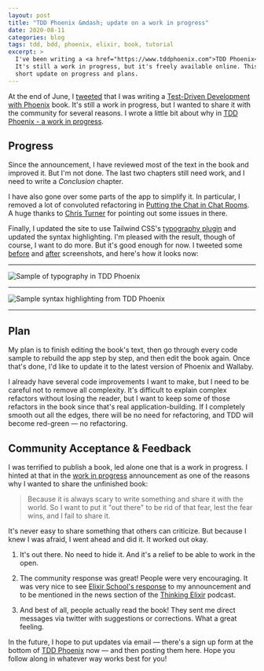 ```yaml
---
layout: post
title: "TDD Phoenix &mdash; update on a work in progress"
date: 2020-08-11
categories: blog
tags: tdd, bdd, phoenix, elixir, book, tutorial
excerpt: >
  I've been writing a <a href="https://www.tddphoenix.com">TDD Phoenix</a> book.
  It's still a work in progress, but it's freely available online. This is a
  short update on progress and plans.
---
```


At the end of June, I
[tweeted](https://twitter.com/germsvel/status/1276531321922367488) that I was
writing a [Test-Driven Development with
Phoenix](https://www.tddphoenix.com/) book. It's still a work in progress, but I
wanted to share it with the community for several reasons. I wrote a little bit
about why in [TDD Phoenix - a work in progress](https://www.tddphoenix.com/work-in-progress).


## Progress

Since the announcement, I have reviewed most of the text in the book and
improved it. But I'm not done. The last two chapters still need work, and I need
to write a _Conclusion_ chapter.

I have also gone over some parts of the app to simplify it. In particular, I
removed a lot of convoluted refactoring in [Putting the Chat in Chat
Rooms](https://www.tddphoenix.com/putting-the-chat-in-chat-rooms/). A huge
thanks to [Chris Turner](https://twitter.com/slowburnaz) for pointing out some
issues in there.

Finally, I updated the site to use Tailwind CSS's [typography
plugin](https://tailwindcss.com/docs/typography-plugin/#app) and updated the
syntax highlighting. I'm pleased with the result, though of course, I want to do
more. But it's good enough for now. I tweeted some
[before](https://twitter.com/germsvel/status/1285190947421261824) and
[after](https://twitter.com/germsvel/status/1288597842332975105) screenshots,
and here's how it looks now:

---

![Sample of typography in TDD Phoenix](https://pbs.twimg.com/media/EdXp6L1WkAAxqVU?format=png)

---

![Sample syntax highlighting from TDD
Phoenix](https://pbs.twimg.com/media/EeIEl8FWAAAJcRl?format=png)

---

## Plan

My plan is to finish editing the book's text, then go through every code sample
to rebuild the app step by step, and then edit the book again. Once that's done,
I'd like to update it to the latest version of Phoenix and Wallaby.

I already have several code improvements I want to make, but I need to be
careful not to remove all complexity. It's difficult to explain complex
refactors without losing the reader, but I want to keep some of those refactors
in the book since that's real application-building. If I completely smooth out
all the edges, there will be no need for refactoring, and TDD will become
red-green &mdash; no refactoring.

## Community Acceptance & Feedback

I was terrified to publish a book, led alone one that is a work in progress. I
hinted at that in the [work in
progress](https://www.tddphoenix.com/work-in-progress) announcement as one of
the reasons why I wanted to share the unfinished book:

>Because it is always scary to write something and share it with the world. So I want
>to put it "out there" to be rid of that fear, lest the fear wins, and I fail to
>share it.

It's never easy to share something that others can criticize. But because I knew
I was afraid, I went ahead and did it. It worked out okay.

1. It's out there. No need to hide it. And it's a relief to be able to work in
   the open.

2. The community response was great! People were very encouraging. It was very
   nice to see [Elixir School's
   response](https://twitter.com/elixirschool/status/1276623920347504640) to my
   announcement and to be mentioned in the news section of the [Thinking Elixir](
   https://thinkingelixir.com/podcast-episodes/003-elixir-1-11-preview-with-wojtek-mach/)
   podcast.

3. And best of all, people actually read the book! They sent me direct messages
   via twitter with suggestions or corrections. What a great feeling.

In the future, I hope to put updates via email &mdash; there's a sign up form at
the bottom of [TDD Phoenix](https://www.tddphoenix.com) now &mdash; and then
posting them here. Hope you follow along in whatever way works best for you!
